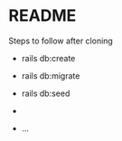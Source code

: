 # README

Steps to follow after cloning

* rails db:create

* rails db:migrate

* rails db:seed

* 

* ...
